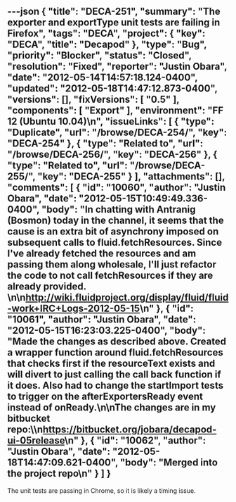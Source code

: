 ---json
{
  "title": "DECA-251",
  "summary": "The exporter and exportType unit tests are failing in Firefox",
  "tags": "DECA",
  "project": {
    "key": "DECA",
    "title": "Decapod"
  },
  "type": "Bug",
  "priority": "Blocker",
  "status": "Closed",
  "resolution": "Fixed",
  "reporter": "Justin Obara",
  "date": "2012-05-14T14:57:18.124-0400",
  "updated": "2012-05-18T14:47:12.873-0400",
  "versions": [],
  "fixVersions": [
    "0.5"
  ],
  "components": [
    "Export"
  ],
  "environment": "FF 12 (Ubuntu 10.04)\n",
  "issueLinks": [
    {
      "type": "Duplicate",
      "url": "/browse/DECA-254/",
      "key": "DECA-254"
    },
    {
      "type": "Related to",
      "url": "/browse/DECA-256/",
      "key": "DECA-256"
    },
    {
      "type": "Related to",
      "url": "/browse/DECA-255/",
      "key": "DECA-255"
    }
  ],
  "attachments": [],
  "comments": [
    {
      "id": "10060",
      "author": "Justin Obara",
      "date": "2012-05-15T10:49:49.336-0400",
      "body": "In chatting with Antranig (Bosmon) today in the channel, it seems that the cause is an extra bit of asynchrony imposed on subsequent calls to fluid.fetchResources. Since I've already fetched the resources and am passing them along wholesale, I'll just refactor the code to not call fetchResources if they are already provided.&#x20;\n\n<http://wiki.fluidproject.org/display/fluid/fluid-work+IRC+Logs-2012-05-15>\n"
    },
    {
      "id": "10061",
      "author": "Justin Obara",
      "date": "2012-05-15T16:23:03.225-0400",
      "body": "Made the changes as described above. Created a wrapper function around fluid.fetchResources that checks first if the resourceText exists and will divert to just calling the call back function if it does. Also had to change the startImport tests to trigger on the afterExportersReady event instead of onReady.\n\nThe changes are in my bitbucket repo:\\\n<https://bitbucket.org/jobara/decapod-ui-05release>\n"
    },
    {
      "id": "10062",
      "author": "Justin Obara",
      "date": "2012-05-18T14:47:09.621-0400",
      "body": "Merged into the project repo\n"
    }
  ]
}
---
The unit tests are passing in Chrome, so it is likely a timing issue.

        